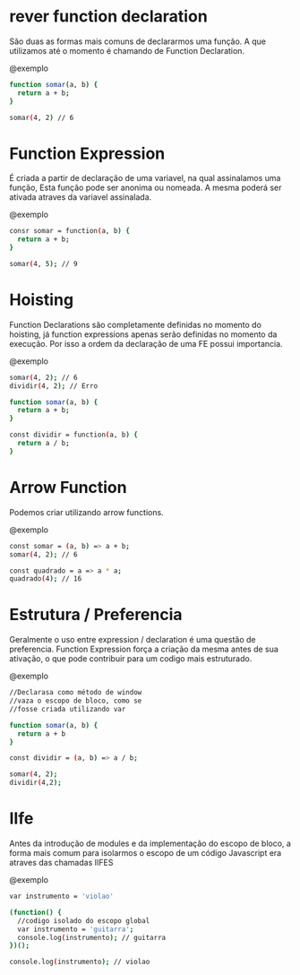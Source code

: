# rever function declaration #

São duas as formas mais comuns de declararmos uma função. A que utilizamos até o momento é chamando de Function Declaration.

@exemplo
```bash
function somar(a, b) {
  return a + b;
}

somar(4, 2) // 6
```

# Function Expression #

É criada a partir de declaração de uma variavel, na qual assinalamos uma função, Esta função pode ser anonima ou nomeada. A mesma poderá ser ativada atraves da variavel assinalada.

@exemplo
```bash
consr somar = function(a, b) {
  return a + b;
}

somar(4, 5); // 9
```

# Hoisting #

Function Declarations são completamente definidas no momento do hoisting, já function expressions apenas serão definidas no momento da execução. Por isso a ordem da declaração de uma FE possui importancia.

@exemplo
```bash
somar(4, 2); // 6
dividir(4, 2); // Erro

function somar(a, b) {
  return a + b;
}

const dividir = function(a, b) {
  return a / b;
}
```

# Arrow Function #

Podemos criar utilizando arrow functions.

@exemplo
```bash
const somar = (a, b) => a + b;
somar(4, 2); // 6

const quadrado = a => a * a;
quadrado(4); // 16
```

# Estrutura / Preferencia #

Geralmente o uso entre expression / declaration é uma questão de preferencia.
Function Expression força a criação da mesma antes de sua ativação, o que pode contribuir para um codigo mais estruturado.

@exemplo
```bash
//Declarasa como método de window
//vaza o escopo de bloco, como se
//fosse criada utilizando var

function somar(a, b) {
  return a + b
}

const dividir = (a, b) => a / b;

somar(4, 2);
dividir(4,2);

```

# IIfe #

Antes da introdução de modules e da implementação do escopo de bloco, a forma mais comum para isolarmos o escopo de um código Javascript era atraves das chamadas IIFES

@exemplo
```bash
var instrumento = 'violao'

(function() {
  //codigo isolado do escopo global
  var instrumento = 'guitarra';
  console.log(instrumento); // guitarra
})();

console.log(instrumento); // violao
```
